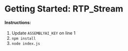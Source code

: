 # Getting Started: RTP_Stream

#### Instructions:
1. Update ```ASSEMBLYAI_KEY``` on line 1
2. ```npm install```
3. ```node index.js```
